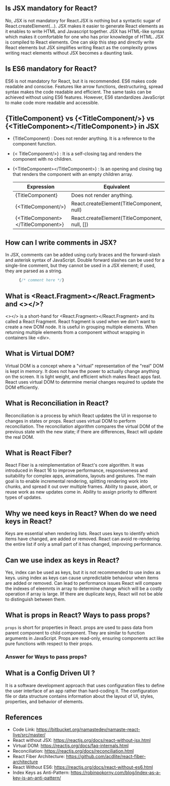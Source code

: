 ## Is JSX mandatory for React?
No, JSX is not mandatory for React.JSX is nothing but a syntactic sugar of React.createElement(...). JSX makes it easier to generate React elements as it enables to write HTML and Javascript together. JSX has HTML-like syntax which makes it comfortable for one who has prior knowledge of HTML. JSX is compiled to React elements. One can skip this step and directly write React elements but JSX simplifies writing React as the complexity grows writing react elements without JSX becomes a daunting task.

## Is ES6 mandatory for React?
ES6 is not mandatory for React, but it is recommended. ES6 makes code readable and conscise. Features like arrow functions, destructuring, spread syntax makes the code readable and efficient. The same tasks can be achieved without using ES6 features. However, ES6 standardizes JavaScript to make code more readable and accessible.

## {TitleComponent} vs {\<TitleComponent/>} vs {\<TitleComponent>\</TitleComponent>} in JSX
- {TitleComponent} : Does not render anything. It is a reference to the component function. 
- {\< TitleComponent/>} : It is a self-closing tag and renders the component with no children. 
- {\<TitleComponent>\</TitleComponent>} : Is an opening and closing tag that renders the component with an empty children array.
 
  | Expression | Equivalent |
  |-------------------------------------|-----------------------------------------------|
  | {TitleComponent} | Does not render anything. |
  | {\<TitleComponent/>} | React.createElement(TitleComponent, null) |
  | {\<TitleComponent>\</TitleComponent>} | React.createElement(TitleComponent, null, []) |

## How can I write comments in JSX?
In JSX, comments can be added using curly braces and the forward-slash and asterisk syntax of JavaScript. Double forward slashes can be used for a single-line comment, but they cannot be used in a JSX element; if used, they are parsed as a string.
```javascript
      {/* comment here */}
```
## What is <React.Fragment></React.Fragment> and <></>?
<></> is a short-hand for <React.Fragment></React.Fragment> and its called a React Fragment. React fragment is used when we don't want to create a new DOM node. It is useful in grouping multiple elements. When returning multiple elements from a component without wrapping in containers like \<div>.

## What is Virtual DOM?
Virtual DOM is a concept where a "virtual" representation of the "real" DOM is kept in memory. It does not have the power to actually change anything on the screen. It is light weight, and efficient which makes React apps fast. React uses virtual DOM to determine menial changes required to update the DOM efficiently.

## What is Reconciliation in React?
Reconciliation is a process by which React updates the UI in response to changes in states or props. React uses virtual DOM to perform reconciliation. The reconciliation algorithm compares the virtual DOM of the previous state with the new state; if there are differences, React will update the real DOM.

## What is React Fiber?
React Fiber is a reimplementation of React's core algorithm. It was introduced in React 16 to improve performance, responsiveness and suitability for complex apps, animations, layouts and gestures. The main goal is to enable incremental rendering, splitting rendering work into chunks, and spread it out over multiple frames.  Ability to pause, abort, or reuse work as new updates come in. Ability to assign priority to different types of updates.

## Why we need keys in React? When do we need keys in React?
Keys are essential when rendering lists. React uses keys to identify which items have changed, are added or removed. React can avoid re-rendering the entire list if only a small part of it has changed, improving performance.

## Can we use index as keys in React?
Yes, index can be used as keys, but it is not recommended to use index as keys. using index as keys can cause unpredictable behaviour when items are added or removed. Can lead to performance issues React will compare the indexes of eleemnts in array to determine change which will be a costly operation if array is large. IIf there are duplicate keys, React will not be able to distinguish between them.

## What is props in React? Ways to pass props?
`props` is short for properties in React. props are used to pass data from parent component to child component.  They are similar to function arguments in JavaScript.  Props are read-only, ensuring components act like pure functions with respect to their props. 
### Answer for Ways to pass props?

## What is a Config Driven UI ?
It is a software development approach that uses configuration files to define the user interface of an app rather than hard-coding it.  The configuration file or data structure contains information about the layout of UI, styles, properties, and behavior of elements. 

## References

- Code Link: https://bitbucket.org/namastedev/namaste-react-live/src/master/
- React without JSX: https://reactjs.org/docs/react-without-jsx.html
- Virtual DOM: https://reactjs.org/docs/faq-internals.html
- Reconciliation: https://reactjs.org/docs/reconciliation.html
- React Fiber Architecture: https://github.com/acdlite/react-fiber-architecture
- React Without ES6: https://reactjs.org/docs/react-without-es6.html
- Index Keys as Anti-Pattern: https://robinpokorny.com/blog/index-as-a-key-is-an-anti-pattern/
